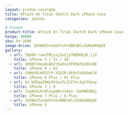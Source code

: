 ```yaml
---
layout: produk-casinghp
title: Attack On Titan Sketch Dark iPhone Case
categories: iphone

# Produk
product-title: Attack On Titan Sketch Dark iPhone Case
harga: 90000
sku: hn-2046
image-drive: 1GhN037uVeUhYvhn9BRJWlvIU9GUKNq5E
gallery:
  - url: 19pO9-ruwCFNjisjGvCjy7HENdEyK_ijV
    title: iPhone 5 / 5s / SE
  - url: 1H987nhepAsAk2t5wEnx3T9XkF6zDVxQE
    title: iPhone 6 / 6s
  - url: 1VWoh6LHO5ZrP-YQ32R-6k9zSxGASmXJX
    title: iPhone 6 Plus / 6s Plus
  - url: 1o_bGEqa2QHy94twiFLZ1CYncIqVYVeoy
    title: iPhone 7 / 8
  - url: 1Yg9kXLOrBlesp6Brnt0ei--QaPWD2BXj
    title: iPhone 7 Plus / 8 Plus
  - url: 1GhN037uVeUhYvhn9BRJWlvIU9GUKNq5E
    title: iPhone X
---
```


